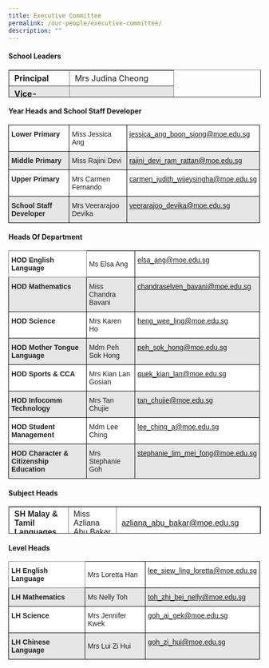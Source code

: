 ```yaml
---
title: Executive Committee
permalink: /our-people/executive-committee/
description: ""
---
```

#### **School Leaders**

<table border="1" style="box-sizing: inherit; border-collapse: collapse; border-spacing: 0px; max-width: 100%; height: 53px; width: 779px;"><tbody style="box-sizing: inherit;"><tr style="box-sizing: inherit; background: rgb(255, 255, 255);"><td style="box-sizing: inherit; padding: 5px 10px; width: 69px;"><strong style="box-sizing: inherit; font-weight: bold;">Principal</strong></td><td style="box-sizing: inherit; padding: 5px 10px; width: 188px;">Mrs Judina Cheong</td></tr><tr style="box-sizing: inherit; background: rgb(230, 230, 230);"><td style="box-sizing: inherit; padding: 5px 10px; width: 69px;"><strong style="box-sizing: inherit; font-weight: bold;">Vice-Principal (Curriculum)</strong></td><td style="box-sizing: inherit; padding: 5px 10px; width: 188px;">Mrs Charmaine Lee</td></tr><tr style="box-sizing: inherit; background: rgb(255, 255, 255);"><td style="box-sizing: inherit; padding: 5px 10px; width: 69px;"><strong style="box-sizing: inherit; font-weight: bold;">Vice-Principal (Admin)</strong></td><td style="box-sizing: inherit; padding: 5px 10px; width: 188px;">Mrs Yvonne Tan</td></tr></tbody></table>

#### **Year Heads and School Staff Developer**

<style type="text/css">
.tg  {border-collapse:collapse;border-spacing:0;}
.tg td{border-color:black;border-style:solid;border-width:1px;font-family:Arial, sans-serif;font-size:14px;
  overflow:hidden;padding:10px 5px;word-break:normal;}
.tg th{border-color:black;border-style:solid;border-width:1px;font-family:Arial, sans-serif;font-size:14px;
  font-weight:normal;overflow:hidden;padding:10px 5px;word-break:normal;}
.tg .tg-l2bf{background-color:#FFF;color:#222;font-weight:bold;text-align:left;vertical-align:top}
.tg .tg-h5mn{background-color:#E6E6E6;color:#222;text-align:left;vertical-align:middle}
.tg .tg-xyrl{background-color:#E6E6E6;color:#222;text-align:left;vertical-align:top}
.tg .tg-tsok{background-color:#FFF;color:#222;text-align:left;vertical-align:top}
.tg .tg-rs0e{background-color:#E6E6E6;color:#222;font-weight:bold;text-align:left;vertical-align:top}
.tg .tg-1ppo{background-color:#FFF;color:#222;text-align:left;vertical-align:middle}
.tg .tg-lygy{background-color:#FFF;color:#222;text-align:center;vertical-align:top}
</style>
<table class="tg">
<thead>
  <tr>
    <th class="tg-l2bf"><span style="font-weight:bold">Lower Primary</span></th>
    <th class="tg-tsok">Miss Jessica Ang</th>
    <th class="tg-tsok"><a href="mailto:jessica_ang_boon_siong@moe.edu.sg">jessica_ang_boon_siong@moe.edu.sg</th>
  </tr>
</thead>
<tbody>
  <tr>
    <td class="tg-rs0e"><span style="font-weight:bold">Middle Primary</span></td>
    <td class="tg-xyrl">Miss Rajini Devi</td>
    <td class="tg-xyrl"><a href="mailto:rajini_devi_ram_rattan@moe.edu.sg">rajini_devi_ram_rattan@moe.edu.sg</td>
  </tr>
  <tr>
    <td class="tg-l2bf"><span style="font-weight:bold">Upper Primary</span></td>
    <td class="tg-1ppo">Mrs Carmen Fernando</td>
    <td class="tg-lygy"><a href="mailto:carmen_judith_wijeysingha@moe.edu.sg">carmen_judith_wijeysingha@moe.edu.sg</td>
  </tr>
  <tr>
    <td class="tg-rs0e"><span style="font-weight:bold">School Staff Developer</span></td>
    <td class="tg-h5mn">Mrs Veerarajoo Devika</td>
    <td class="tg-xyrl"><a href="mailto:veerarajoo_devika@moe.edu.sg">veerarajoo_devika@moe.edu.sg</td>
  </tr>
</tbody>
</table>

#### **Heads Of Department**

<style type="text/css">
.tg  {border-collapse:collapse;border-spacing:0;}
.tg td{border-color:black;border-style:solid;border-width:1px;font-family:Arial, sans-serif;font-size:14px;
  overflow:hidden;padding:10px 5px;word-break:normal;}
.tg th{border-color:black;border-style:solid;border-width:1px;font-family:Arial, sans-serif;font-size:14px;
  font-weight:normal;overflow:hidden;padding:10px 5px;word-break:normal;}
.tg .tg-l2bf{background-color:#FFF;color:#222;font-weight:bold;text-align:left;vertical-align:top}
.tg .tg-h5mn{background-color:#E6E6E6;color:#222;text-align:left;vertical-align:middle}
.tg .tg-xyrl{background-color:#E6E6E6;color:#222;text-align:left;vertical-align:top}
.tg .tg-0f6e{background-color:#FFF;border-color:inherit;color:#222;font-weight:bold;text-align:left;vertical-align:top}
.tg .tg-1ppo{background-color:#FFF;color:#222;text-align:left;vertical-align:middle}
.tg .tg-tsok{background-color:#FFF;color:#222;text-align:left;vertical-align:top}
.tg .tg-rs0e{background-color:#E6E6E6;color:#222;font-weight:bold;text-align:left;vertical-align:top}
</style>
<table class="tg">
<thead>
  <tr>
    <th class="tg-0f6e"><span style="font-weight:bold">HOD English Language</span></th>
    <th class="tg-1ppo">Ms Elsa Ang</th>
    <th class="tg-tsok"><a href="mailto:elsa_ang@moe.edu.sg">elsa_ang@moe.edu.sg</th>
  </tr>
</thead>
<tbody>
  <tr>
    <td class="tg-rs0e"><span style="font-weight:bold">HOD Mathematics</span></td>
    <td class="tg-h5mn">Miss Chandra Bavani</td>
    <td class="tg-xyrl"><a href="mailto:chandraselven_bavani@moe.edu.sg">chandraselven_bavani@moe.edu.sg</td>
  </tr>
  <tr>
    <td class="tg-l2bf"><span style="font-weight:bold">HOD Science</span></td>
    <td class="tg-1ppo">Mrs Karen Ho</td>
    <td class="tg-tsok"><a href="mailto:heng_wee_ling@moe.edu.sg">heng_wee_ling@moe.edu.sg</td>
  </tr>
  <tr>
    <td class="tg-rs0e"><span style="font-weight:bold">HOD Mother Tongue Language</span></td>
    <td class="tg-h5mn">Mdm Peh Sok Hong</td>
    <td class="tg-xyrl"><a href="mailto:peh_sok_hong@moe.edu.sg">peh_sok_hong@moe.edu.sg</td>
  </tr>
  <tr>
    <td class="tg-l2bf"><span style="font-weight:bold">HOD Sports &amp; CCA</span></td>
    <td class="tg-1ppo">Mrs Kian Lan Gosian</td>
    <td class="tg-tsok"><a href="mailto:quek_kian_lan@moe.edu.sg">quek_kian_lan@moe.edu.sg</td>
  </tr>
  <tr>
    <td class="tg-rs0e"><span style="font-weight:bold">HOD Infocomm Technology</span></td>
    <td class="tg-h5mn">Mrs Tan Chujie</td>
    <td class="tg-xyrl"><a href="mailto:tan_chujie@moe.edu.sg">tan_chujie@moe.edu.sg</td>
  </tr>
  <tr>
    <td class="tg-l2bf"><span style="font-weight:bold">HOD Student Management</span></td>
    <td class="tg-1ppo">Mdm Lee Ching</td>
    <td class="tg-tsok"><a href="mailto:lee_ching_a@moe.edu.sg">lee_ching_a@moe.edu.sg</td>
  </tr>
  <tr>
    <td class="tg-rs0e"><span style="font-weight:bold">HOD Character &amp; Citizenship Education</span></td>
    <td class="tg-h5mn">Mrs Stephanie Goh</td>
    <td class="tg-xyrl"><a href="mailto:stephanie_lim_mei_fong@moe.edu.sg">stephanie_lim_mei_fong@moe.edu.sg</td>
  </tr>
</tbody>
</table>

#### **Subject Heads**

<table border="1" style="box-sizing: inherit; border-collapse: collapse; border-spacing: 0px; max-width: 100%; color: rgb(34, 34, 34); font-family: &quot;Source Sans Pro&quot;, sans-serif; font-size: 16px; font-style: normal; font-variant-ligatures: normal; font-variant-caps: normal; font-weight: 400; letter-spacing: normal; orphans: 2; text-align: start; text-transform: none; white-space: normal; widows: 2; word-spacing: 0px; -webkit-text-stroke-width: 0px; background-color: rgb(255, 255, 255); text-decoration-thickness: initial; text-decoration-style: initial; text-decoration-color: initial; height: 53px; width: 773.984px;"><tbody style="box-sizing: inherit;"><tr style="box-sizing: inherit; background: rgb(255, 255, 255);"><td style="box-sizing: inherit; padding: 5px 10px; width: 154px;"><strong style="box-sizing: inherit; font-weight: bold;">SH Malay &amp; Tamil Languages</strong></td><td style="box-sizing: inherit; padding: 5px 10px; width: 158px;">Miss Azliana Abu Bakar</td><td style="box-sizing: inherit; padding: 5px 10px; width: 204.984px;"><span style="box-sizing: inherit; font-size: 12pt; text-align: center;"><a href="mailto:azliana_abu_bakar@moe.edu.sg">azliana_abu_bakar@moe.edu.sg</span></td></tr><tr style="box-sizing: inherit; background: rgb(230, 230, 230);"><td style="box-sizing: inherit; padding: 5px 10px; width: 154px;"><strong style="box-sizing: inherit; font-weight: bold;">SH Aesthetics<br style="box-sizing: inherit;">(Music)</strong></td><td style="box-sizing: inherit; padding: 5px 10px; width: 158px;">Ms Carolyn Tan</td><td style="box-sizing: inherit; padding: 5px 10px; width: 204.984px;"><span style="box-sizing: inherit; font-size: 12pt; text-align: center;"><a href="mailto:carolyn_tan_phek_gek@moe.edu.sg">carolyn_tan_phek_gek@moe.edu.sg</span></td></tr><tr style="box-sizing: inherit; background: rgb(255, 255, 255);"><td style="box-sizing: inherit; padding: 5px 10px; width: 154px;"><strong style="box-sizing: inherit; font-weight: bold;">SH Infocomm Technology</strong></td><td style="box-sizing: inherit; padding: 5px 10px; width: 158px;">Mr Low Hock Siang</td><td style="box-sizing: inherit; padding: 5px 10px; width: 204.984px;"><span style="box-sizing: inherit; font-size: 12pt; text-align: center;"><a href="mailto:low_hock_siang@moe.edu.sg">low_hock_siang@moe.edu.sg</span></td></tr><tr style="box-sizing: inherit; background: rgb(230, 230, 230);"><td style="box-sizing: inherit; padding: 5px 10px; width: 154px;"><strong style="box-sizing: inherit; font-weight: bold;">SH Student Leadership</strong></td><td style="box-sizing: inherit; padding: 5px 10px; width: 158px;">Mrs Angeline Chiew</td><td style="box-sizing: inherit; padding: 5px 10px; width: 204.984px;"><span style="box-sizing: inherit; font-size: 12pt; text-align: center;"><a href="mailto:angeline_ng_swee_kim@moe.edu.sg">angeline_ng_swee_kim@moe.edu.sg</span></td></tr><tr style="box-sizing: inherit; background: rgb(255, 255, 255);"><td style="box-sizing: inherit; padding: 5px 10px; width: 154px;"><strong style="box-sizing: inherit; font-weight: bold;">SH Pastoral Care / Values-in-Action</strong></td><td style="box-sizing: inherit; padding: 5px 10px; width: 158px;">Ms Ophelia Chiu</td><td style="box-sizing: inherit; padding: 5px 10px; width: 204.984px;"><span style="box-sizing: inherit; font-size: 12pt; text-align: center;"><a href="mailto:chiu_cheuk_yi_ophelia@moe.edu.sg">chiu_cheuk_yi_ophelia@moe.edu.sg</span></td></tr><tr style="box-sizing: inherit; background: rgb(230, 230, 230);"><td style="box-sizing: inherit; padding: 5px 10px; width: 154px;"><strong style="box-sizing: inherit; font-weight: bold;">SH Innovation</strong></td><td style="box-sizing: inherit; padding: 5px 10px; width: 158px;">Mr Jason Yeo</td><td style="box-sizing: inherit; padding: 5px 10px; width: 204.984px;"><span style="box-sizing: inherit; font-size: 12pt; text-align: center;"><a href="mailto:yeo_hup_teck@moe.edu.sg">yeo_hup_teck@moe.edu.sg</span></td></tr></tbody></table>

#### **Level Heads**

<style type="text/css">
.tg  {border-collapse:collapse;border-spacing:0;}
.tg td{border-color:black;border-style:solid;border-width:1px;font-family:Arial, sans-serif;font-size:14px;
  overflow:hidden;padding:10px 5px;word-break:normal;}
.tg th{border-color:black;border-style:solid;border-width:1px;font-family:Arial, sans-serif;font-size:14px;
  font-weight:normal;overflow:hidden;padding:10px 5px;word-break:normal;}
.tg .tg-l2bf{background-color:#FFF;color:#222;font-weight:bold;text-align:left;vertical-align:top}
.tg .tg-h5mn{background-color:#E6E6E6;color:#222;text-align:left;vertical-align:middle}
.tg .tg-xyrl{background-color:#E6E6E6;color:#222;text-align:left;vertical-align:top}
.tg .tg-0f6e{background-color:#FFF;border-color:inherit;color:#222;font-weight:bold;text-align:left;vertical-align:top}
.tg .tg-1ppo{background-color:#FFF;color:#222;text-align:left;vertical-align:middle}
.tg .tg-tsok{background-color:#FFF;color:#222;text-align:left;vertical-align:top}
.tg .tg-rs0e{background-color:#E6E6E6;color:#222;font-weight:bold;text-align:left;vertical-align:top}
</style>
<table class="tg">
<thead>
  <tr>
    <th class="tg-0f6e"><span style="font-weight:bold">LH English Language</span></th>
    <th class="tg-1ppo">Mrs Loretta Han</th>
    <th class="tg-tsok"><a href="mailto:lee_siew_ling_loretta@moe.edu.sg">lee_siew_ling_loretta@moe.edu.sg</th>
  </tr>
</thead>
<tbody>
  <tr>
    <td class="tg-rs0e"><span style="font-weight:bold">LH Mathematics</span></td>
    <td class="tg-h5mn">Ms Nelly Toh</td>
    <td class="tg-xyrl"><a href="mailto:toh_zhi_bei_nelly@moe.edu.sg">toh_zhi_bei_nelly@moe.edu.sg</td>
  </tr>
  <tr>
    <td class="tg-l2bf"><span style="font-weight:bold">LH Science</span></td>
    <td class="tg-1ppo">Mrs Jennifer Kwek</td>
    <td class="tg-tsok"><a href="mailto:goh_ai_gek@moe.edu.sg">goh_ai_gek@moe.edu.sg</td>
  </tr>
  <tr>
    <td class="tg-rs0e"><span style="font-weight:bold">LH Chinese Language</span><br></td>
    <td class="tg-h5mn">Mrs Lui Zi Hui</td>
    <td class="tg-xyrl"><a href="mailto:goh_zi_hui@moe.edu.sg">goh_zi_hui@moe.edu.sg</td>
  </tr>
</tbody>
</table>